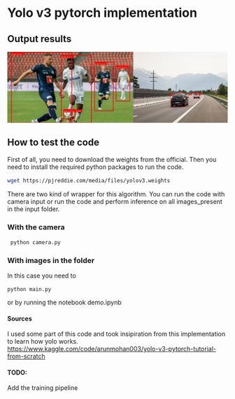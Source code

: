 # Yolo v3 pytorch implementation

## Output results

![alt text](example.jpg)

## How to test the code 

First of all, you need to download the weights from the official. Then you need to install the required python packages to run the code.

```bash
wget https://pjreddie.com/media/files/yolov3.weights
```

There are two kind of wrapper for this algorithm. You can run the code with camera input or run the code and perform inference on all images_present in the input folder.

### With the camera

``` bash
 python camera.py
```

### With images in the folder

In this case you need to 

```
python main.py
```

or by running the notebook demo.ipynb


#### Sources

I used some part of this code and took insipiration from this implementation to learn how yolo works.
https://www.kaggle.com/code/arunmohan003/yolo-v3-pytorch-tutorial-from-scratch

#### TODO: 

Add the training pipeline
